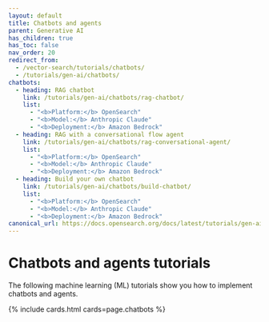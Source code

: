 ```yaml
---
layout: default
title: Chatbots and agents
parent: Generative AI
has_children: true
has_toc: false
nav_order: 20
redirect_from:
  - /vector-search/tutorials/chatbots/
  - /tutorials/gen-ai/chatbots/
chatbots:
  - heading: RAG chatbot
    link: /tutorials/gen-ai/chatbots/rag-chatbot/
    list:
      - "<b>Platform:</b> OpenSearch"
      - "<b>Model:</b> Anthropic Claude" 
      - "<b>Deployment:</b> Amazon Bedrock"  
  - heading: RAG with a conversational flow agent
    link: /tutorials/gen-ai/chatbots/rag-conversational-agent/
    list: 
      - "<b>Platform:</b> OpenSearch"
      - "<b>Model:</b> Anthropic Claude"  
      - "<b>Deployment:</b> Amazon Bedrock"  
  - heading: Build your own chatbot
    link: /tutorials/gen-ai/chatbots/build-chatbot/
    list: 
      - "<b>Platform:</b> OpenSearch"
      - "<b>Model:</b> Anthropic Claude"  
      - "<b>Deployment:</b> Amazon Bedrock"
canonical_url: https://docs.opensearch.org/docs/latest/tutorials/gen-ai/chatbots/index/
---
```


# Chatbots and agents tutorials

The following machine learning (ML) tutorials show you how to implement chatbots and agents.

{% include cards.html cards=page.chatbots %}  
  